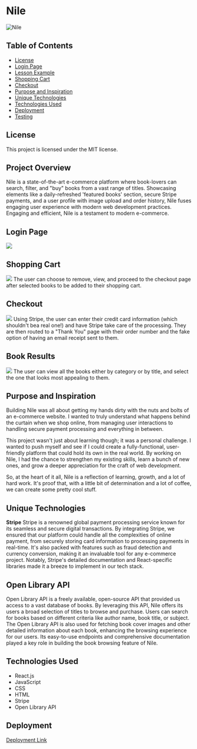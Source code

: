 # **Nile**

![Nile](./src/components/assets/images/fullPageScreenshot.png)
## **Table of Contents**
- [License](#license)
- [Login Page](#login-page)
- [Lesson Example](#lesson-example)
- [Shopping Cart](#shopping-cart)
- [Checkout](#checkout)
- [Purpose and Inspiration](#purpose-and-inspiration)
- [Unique Technologies](#technologies)
- [Technologies Used](#technologies-used)
- [Deployment](#Deployment)
- [Testing](#testing)

## **License**
This project is licensed under the MIT license.

## **Project Overview**
Nile is a state-of-the-art e-commerce platform where book-lovers can search, filter, and "buy" books from a vast range of titles.  Showcasing elements like a daily-refreshed 'featured books' section, secure Stripe payments, and a user profile with image upload and order history, Nile fuses engaging user experience with modern web development practices. Engaging and efficient, Nile is a testament to modern e-commerce.

## **Login Page**
![](./src/components/assets/images/loginScreenshot.png)

## **Shopping Cart**
![](./src/components/Assets/images/shoppingCartScreenShot.png)
The user can choose to remove, view, and proceed to the checkout page after selected books to be added to their shopping cart.

## **Checkout**
![](./src/components/Assets/images/checkoutScreenshot.png)
Using Stripe, the user can enter their credit card information (which shouldn't bea real one!) and have Stripe take care of the processing. They are then routed to a "Thank You" page with their order number and the fake option of having an email receipt sent to them.

## **Book Results**
![](./src/components/Assets/images/bookResultsScreenshot.png)
The user can view all the books either by category or by title, and select the one that looks most appealing to them.

## **Purpose and Inspiration**
Building Nile was all about getting my hands dirty with the nuts and bolts of an e-commerce website. I wanted to truly understand what happens behind the curtain when we shop online, from managing user interactions to handling secure payment processing and everything in between.

This project wasn't just about learning though; it was a personal challenge. I wanted to push myself and see if I could create a fully-functional, user-friendly platform that could hold its own in the real world. By working on Nile, I had the chance to strengthen my existing skills, learn a bunch of new ones, and grow a deeper appreciation for the craft of web development.

So, at the heart of it all, Nile is a reflection of learning, growth, and a lot of hard work. It's proof that, with a little bit of determination and a lot of coffee, we can create some pretty cool stuff.

## **Unique Technologies**
**Stripe**
Stripe is a renowned global payment processing service known for its seamless and secure digital transactions. By integrating Stripe, we ensured that our platform could handle all the complexities of online payment, from securely storing card information to processing payments in real-time. It's also packed with features such as fraud detection and currency conversion, making it an invaluable tool for any e-commerce project. Notably, Stripe's detailed documentation and React-specific libraries made it a breeze to implement in our tech stack.

## **Open Library API**
Open Library API is a freely available, open-source API that provided us access to a vast database of books. By leveraging this API, Nile offers its users a broad selection of titles to browse and purchase. Users can search for books based on different criteria like author name, book title, or subject. The Open Library API is also used for fetching book cover images and other detailed information about each book, enhancing the browsing experience for our users. Its easy-to-use endpoints and comprehensive documentation played a key role in building the book browsing feature of Nile.

## **Technologies Used**
* React.js
* JavaScript
* CSS
* HTML
* Stripe
* Open Library API

## **Deployment**
[Deployment Link](https://learn-c-plus-plus.netlify.app/)